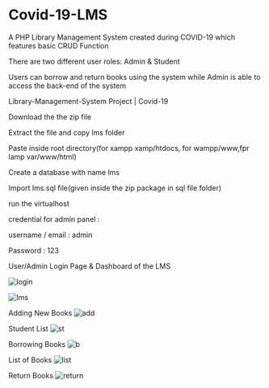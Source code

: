 # Covid-19-LMS
A PHP Library Management System created during COVID-19 which features basic CRUD Function

There are two different user roles: Admin & Student

Users can borrow and return books using the system while Admin is able to access the back-end of the system

Library-Management-System Project | Covid-19

Download the the zip file

Extract the file and copy lms folder

Paste inside root directory(for xampp xamp/htdocs, for wampp/www,fpr lamp var/www/html)

Create a database with name lms

Import lms.sql file(given inside the zip package in sql file folder)

run the virtualhost

credential for admin panel :

username / email : admin

Password : 123

User/Admin Login Page & Dashboard of the LMS

![login](https://user-images.githubusercontent.com/52448621/123917883-db827500-d9b5-11eb-84af-04720be9b6fc.PNG)


![lms](https://user-images.githubusercontent.com/52448621/123917880-dae9de80-d9b5-11eb-918e-227260be1c3b.PNG)


Adding New Books
![add](https://user-images.githubusercontent.com/52448621/123917843-d291a380-d9b5-11eb-8ff0-6e1260ceb7e2.PNG)

Student List
![st](https://user-images.githubusercontent.com/52448621/123917868-d9b8b180-d9b5-11eb-8b08-944396ab8cab.PNG)

Borrowing Books
![b](https://user-images.githubusercontent.com/52448621/123917873-da514800-d9b5-11eb-993e-11adc89b584c.PNG)

List of Books
![list](https://user-images.githubusercontent.com/52448621/123917877-dae9de80-d9b5-11eb-81ed-2c92b95c89fe.PNG)

Return Books
![return](https://user-images.githubusercontent.com/52448621/123917886-dcb3a200-d9b5-11eb-9571-6a61c83dfd22.PNG)

